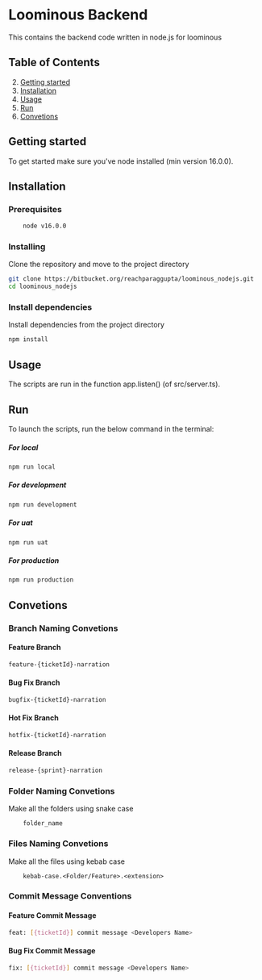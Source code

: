 # Loominous Backend
This contains the backend code written in node.js for loominous

## Table of Contents
2. [Getting started](#Getting)
3. [Installation](#Installation)
4. [Usage](#Usage)
5. [Run](#Run)
7. [Convetions](#Convetions)


## Getting started
To get started make sure you've node installed (min version 16.0.0).


## Installation
### Prerequisites
```sh
    node v16.0.0
```

### Installing

Clone the repository and move to the project directory

```sh
git clone https://bitbucket.org/reachparaggupta/loominous_nodejs.git
cd loominous_nodejs
```

### Install dependencies

Install dependencies from the project directory

```sh
npm install
```


## Usage

The scripts are run in the function app.listen() (of src/server.ts).

## Run

To launch the scripts, run the below command in the terminal:

##### For local
```sh
npm run local
```

##### For development
```sh
npm run development
```

##### For uat
```sh
npm run uat
```

##### For production
```sh
npm run production
```

## Convetions
### Branch Naming Convetions

#### Feature Branch
```sh
feature-{ticketId}-narration
```

#### Bug Fix Branch
```sh
bugfix-{ticketId}-narration
```

#### Hot Fix Branch
```sh
hotfix-{ticketId}-narration
```

#### Release Branch
```sh
release-{sprint}-narration
```

### Folder Naming Convetions
Make all the folders using snake case
```
    folder_name
```

### Files Naming Convetions
Make all the files using kebab case
```
    kebab-case.<Folder/Feature>.<extension>
```

### Commit Message Conventions

#### Feature Commit Message
```sh
feat: [{ticketId}] commit message <Developers Name>
```

#### Bug Fix Commit Message
```sh
fix: [{ticketId}] commit message <Developers Name>
```